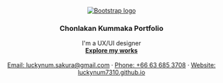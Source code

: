 <p align="center">
  <a href="https://luckynum7310.github.io/cv/">
    <img src="https://i.imgur.com/Epnkb8i.jpg" alt="Bootstrap logo" width="auto" height="auto">
  </a>
</p>

<h3 align="center">Chonlakan Kummaka Portfolio</h3>

<p align="center">
  I'm a UX/UI designer
  <br>
  <a href="https://luckynum7310.github.io/cv/"><strong>Explore my works</strong></a>
  <br>
  <br>
  <a href="mailto:luckynum.sakura@gmail.com">Email: luckynum.sakura@gmail.com</a>
  ·
  <a href="tel:+6636853708">Phone: +66 63 685 3708</a>
  ·
  <a href="https://luckynum7310.github.io/cv/">Website: luckynum7310.github.io</a>
</p>